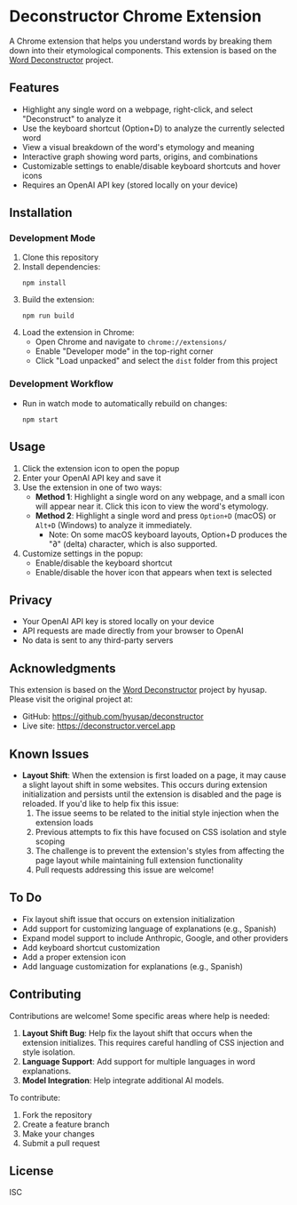 # Deconstructor Chrome Extension

A Chrome extension that helps you understand words by breaking them down into their etymological components. This extension is based on the [Word Deconstructor](https://github.com/hyusap/deconstructor) project.

## Features

- Highlight any single word on a webpage, right-click, and select "Deconstruct" to analyze it
- Use the keyboard shortcut (Option+D) to analyze the currently selected word
- View a visual breakdown of the word's etymology and meaning
- Interactive graph showing word parts, origins, and combinations
- Customizable settings to enable/disable keyboard shortcuts and hover icons
- Requires an OpenAI API key (stored locally on your device)

## Installation

### Development Mode

1. Clone this repository
2. Install dependencies:
   ```
   npm install
   ```
3. Build the extension:
   ```
   npm run build
   ```
4. Load the extension in Chrome:
   - Open Chrome and navigate to `chrome://extensions/`
   - Enable "Developer mode" in the top-right corner
   - Click "Load unpacked" and select the `dist` folder from this project

### Development Workflow

- Run in watch mode to automatically rebuild on changes:
  ```
  npm start
  ```

## Usage

1. Click the extension icon to open the popup
2. Enter your OpenAI API key and save it
3. Use the extension in one of two ways:
   - **Method 1**: Highlight a single word on any webpage, and a small icon will appear near it. Click this icon to view the word's etymology.
   - **Method 2**: Highlight a single word and press `Option+D` (macOS) or `Alt+D` (Windows) to analyze it immediately.
     - Note: On some macOS keyboard layouts, Option+D produces the "∂" (delta) character, which is also supported.
4. Customize settings in the popup:
   - Enable/disable the keyboard shortcut
   - Enable/disable the hover icon that appears when text is selected

## Privacy

- Your OpenAI API key is stored locally on your device
- API requests are made directly from your browser to OpenAI
- No data is sent to any third-party servers

## Acknowledgments

This extension is based on the [Word Deconstructor](https://github.com/hyusap/deconstructor) project by hyusap. Please visit the original project at:

- GitHub: https://github.com/hyusap/deconstructor
- Live site: https://deconstructor.vercel.app

## Known Issues

- **Layout Shift**: When the extension is first loaded on a page, it may cause a slight layout shift in some websites. This occurs during extension initialization and persists until the extension is disabled and the page is reloaded. If you'd like to help fix this issue:
  1. The issue seems to be related to the initial style injection when the extension loads
  2. Previous attempts to fix this have focused on CSS isolation and style scoping
  3. The challenge is to prevent the extension's styles from affecting the page layout while maintaining full extension functionality
  4. Pull requests addressing this issue are welcome!

## To Do

- Fix layout shift issue that occurs on extension initialization
- Add support for customizing language of explanations (e.g., Spanish)
- Expand model support to include Anthropic, Google, and other providers
- Add keyboard shortcut customization
- Add a proper extension icon
- Add language customization for explanations (e.g., Spanish)

## Contributing

Contributions are welcome! Some specific areas where help is needed:

1. **Layout Shift Bug**: Help fix the layout shift that occurs when the extension initializes. This requires careful handling of CSS injection and style isolation.
2. **Language Support**: Add support for multiple languages in word explanations.
3. **Model Integration**: Help integrate additional AI models.

To contribute:

1. Fork the repository
2. Create a feature branch
3. Make your changes
4. Submit a pull request

## License

ISC
